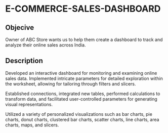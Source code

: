# E-COMMERCE-SALES-DASHBOARD
## Objecive

Owner of ABC Store wants us to help them create a dashboard to track and analyze their online sales across India.
 
## Description
Developed an interactive dashboard for monitoring and examining online sales data.
Implemented intricate parameters for detailed exploration within the worksheet, allowing for tailoring through filters and slicers.

Established connections, integrated new tables, performed calculations to transform data, and facilitated user-controlled parameters for generating visual representations.

Utilized a variety of personalized visualizations such as bar charts, pie charts, donut charts, clustered bar charts, scatter charts, line charts, area charts, maps, and slicers.
